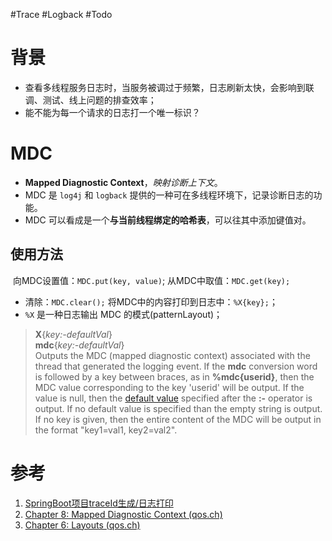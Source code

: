 #Trace #Logback #Todo 


# 背景
- 查看多线程服务日志时，当服务被调过于频繁，日志刷新太快，会影响到联调、测试、线上问题的排查效率；
- 能不能为每一个请求的日志打一个唯一标识？

# MDC
- **Mapped Diagnostic Context**，*映射诊断上下文*。
- MDC 是 `log4j` 和 `logback` 提供的一种可在多线程环境下，记录诊断日志的功能。
- MDC 可以看成是一个**与当前线程绑定的哈希表**，可以往其中添加键值对。

## 使用方法
​ 向MDC设置值：`MDC.put(key, value)`;
​ 从MDC中取值：`MDC.get(key);`
- 清除：`MDC.clear();`
​ 将MDC中的内容打印到日志中：`%X{key};`；
- `%X` 是一种日志输出 MDC 的模式(patternLayout)；

>**X**{_key:-defaultVal_}  
  **mdc**{_key:-defaultVal_}  
Outputs the MDC (mapped diagnostic context) associated with the thread that generated the logging event.
If the **mdc** conversion word is followed by a key between braces, as in **%mdc{userid}**, then the MDC value corresponding to the key 'userid' will be output. If the value is null, then the [default value](https://logback.qos.ch/manual/configuration.html#defaultValuesForVariables) specified after the **:-** operator is output. If no default value is specified than the empty string is output.
If no key is given, then the entire content of the MDC will be output in the format "key1=val1, key2=val2".

# 参考
1. [SpringBoot项目traceId生成/日志打印](https://blog.csdn.net/psy1286479613/article/details/121368058)
2. [Chapter 8: Mapped Diagnostic Context (qos.ch)](https://logback.qos.ch/manual/mdc.html)
3. [Chapter 6: Layouts (qos.ch)](https://logback.qos.ch/manual/layouts.html)